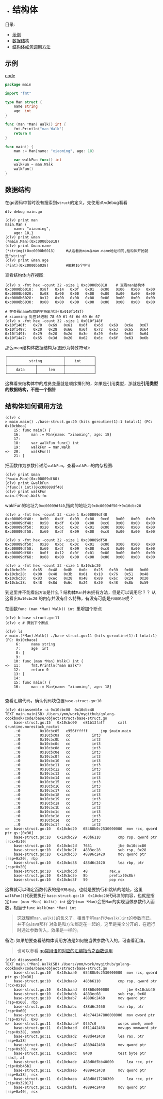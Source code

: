- # 结构体  

目录:  
- [示例](#示例)
- [数据结构](#数据结构)
- [结构体如何调用方法](#结构体如何调用方法)


## 示例
[code](code/base/object/struct/base-struct.go)   
```go
package main

import "fmt"

type Man struct {
	name string
	age  int
}

func (man *Man) Walk() int {
	fmt.Println("man Walk")
	return 0
}

func main() {
	man := Man{name: "xiaoming", age: 18}

	var walkFun func() int
	walkFun = man.Walk
	walkFun()
}
```

## 数据结构

在go源码中暂时没有搜索到`struct`的定义，先使用`dlv`debug看看  

```shell
dlv debug main.go 

(dlv) print man
main.Man {
	name: "xiaoming",
	age: 18,}
(dlv) print &man
(*main.Man)(0xc0000b6018)
(dlv) print &man.name
(*string)(0xc0000b6018)     #从这看出man与man.name地址相同,结构体开始就是"string"
(dlv) print &man.age
(*int)(0xc0000b6028)        #偏移16个字节
```

查看结构体内存视图:  
```shell
(dlv) x -fmt hex -count 32 -size 1 0xc0000b6018    # 查看man结构体
0xc0000b6018:   0x8f   0x14   0x0f   0x01   0x00   0x00   0x00   0x00   
0xc0000b6020:   0x08   0x00   0x00   0x00   0x00   0x00   0x00   0x00   
0xc0000b6028:   0x12   0x00   0x00   0x00   0x00   0x00   0x00   0x00   
0xc0000b6030:   0x00   0x00   0x00   0x00   0x00   0x00   0x00   0x00

# 在查看name指向的字符串地址(0x010f148f) 
# xiaoming 对应16进制 78 69 61 6f 6d 69 6e 67
(dlv) x -fmt hex -count 32 -size 1 0x010f148f
0x10f148f:   0x78   0x69   0x61   0x6f   0x6d   0x69   0x6e   0x67   
0x10f1497:   0x20   0x28   0x66   0x6f   0x72   0x63   0x65   0x64   
0x10f149f:   0x29   0x20   0x2d   0x3e   0x20   0x6e   0x6f   0x64   
0x10f14a7:   0x65   0x3d   0x20   0x62   0x6c   0x6f   0x63   0x6b

```  

那么man结构体数据结构为(图形为特殊符号):
```shell
┌──────────────────────────┬─────────────┐                                                                                                                                                                                                           
│          string          │    int      │
├─────────────┬────────────┼─────────────┤
│    data     │     len    │             │
└─────────────┴────────────┴─────────────┘
``` 

这样看来结构体中的成员变量就是顺序排列的，如果是引用类型，那就是**引用类型的数据结构，不是一个指针**  

## 结构体如何调用方法  

```shell
(dlv) c
> main.main() ./base-struct.go:20 (hits goroutine(1):1 total:1) (PC: 0x10cbbea)
    15:	func main() {
    16:		man := Man{name: "xiaoming", age: 18}
    17:	
    18:		var walkFun func() int
    19:		walkFun = man.Walk
=>  20:		walkFun()
    21:	}
```  
把函数作为参数传递给`walkFun`，查看`walkFun`的内存视图: 

```shell
(dlv) print &man
(*main.Man)(0xc00009df60)
(dlv) print &walkFun
(*func() int)(0xc00009df40)
(dlv) print walkFun
main.(*Man).Walk-fm
```  

waklFun的地址为`0xc00009df40`,指向的地址为`0x0c0009df50`->`0x10cbc20`
```shell
(dlv) x -fmt hex -count 32 -size 1 0xc00009df40
0xc00009df40:   0x50   0xdf   0x09   0x00   0xc0   0x00   0x00   0x00   
0xc00009df48:   0x50   0xdf   0x09   0x00   0xc0   0x00   0x00   0x00   
0xc00009df50:   0x20   0xbc   0x0c   0x01   0x00   0x00   0x00   0x00   
0xc00009df58:   0x60   0xdf   0x09   0x00   0xc0   0x00   0x00   0x00

(dlv) x -fmt hex -count 32 -size 1 0xc00009df50
0xc00009df50:   0x20   0xbc   0x0c   0x01   0x00   0x00   0x00   0x00   
0xc00009df58:   0x60   0xdf   0x09   0x00   0xc0   0x00   0x00   0x00   
0xc00009df60:   0x0f   0x12   0x0f   0x01   0x00   0x00   0x00   0x00   
0xc00009df68:   0x08   0x00   0x00   0x00   0x00   0x00   0x00   0x00 

(dlv) x -fmt hex -count 32 -size 1 0x10cbc20
0x10cbc20:   0x65   0x48   0x8b   0x0c   0x25   0x30   0x00   0x00   
0x10cbc28:   0x00   0x48   0x3b   0x61   0x10   0x76   0x51   0x48   
0x10cbc30:   0x83   0xec   0x28   0x48   0x89   0x6c   0x24   0x20   
0x10cbc38:   0x48   0x8d   0x6c   0x24   0x20   0x48   0x8b   0x59 
```    

到这里并不能看出`方法`是什么？结构体`Man`并未拥有方法，但是可以调用它？？ 从这看出`0x10cbc20`
的内存并没有什么特殊，有没有可能是`代码地址`呢？  

在函数`func (man *Man) Walk() int `里增加个断点
```shell
(dlv) b base-struct.go:11
(dlv) c # 调到下个断点

(dlv) ls
> main.(*Man).Walk() ./base-struct.go:11 (hits goroutine(1):1 total:1) (PC: 0x10cbaca)
     6:		name string
     7:		age  int
     8:	}
     9:	
    10:	func (man *Man) Walk() int {
=>  11:		fmt.Println("man Walk")
    12:		return 0
    13:	}
    14:	
    15:	func main() {
    16:		man := Man{name: "xiaoming", age: 18}
    
```
查看汇编代码，确认代码块位置`base-struct.go:10`  
```shell
(dlv) disassemble -a 0x10cbc00  0x10cbc40
TEXT main.main(SB) /Users/ymm/work/mygithub/golang-cookbook/code/base/object/struct/base-struct.go
	base-struct.go:15	0x10cbc00	e81b13faff		call $runtime.morestack_noctxt
	.:0			0x10cbc05	e956ffffff		jmp $main.main
	.:0			0x10cbc0a	cc			int3
	.:0			0x10cbc0b	cc			int3
	.:0			0x10cbc0c	cc			int3
	.:0			0x10cbc0d	cc			int3
	.:0			0x10cbc0e	cc			int3
	.:0			0x10cbc0f	cc			int3
	.:0			0x10cbc10	cc			int3
	.:0			0x10cbc11	cc			int3
	.:0			0x10cbc12	cc			int3
	.:0			0x10cbc13	cc			int3
	.:0			0x10cbc14	cc			int3
	.:0			0x10cbc15	cc			int3
	.:0			0x10cbc16	cc			int3
	.:0			0x10cbc17	cc			int3
	.:0			0x10cbc18	cc			int3
	.:0			0x10cbc19	cc			int3
	.:0			0x10cbc1a	cc			int3
	.:0			0x10cbc1b	cc			int3
	.:0			0x10cbc1c	cc			int3
	.:0			0x10cbc1d	cc			int3
	.:0			0x10cbc1e	cc			int3
	.:0			0x10cbc1f	cc			int3
=>	base-struct.go:10	0x10cbc20	65488b0c2530000000	mov rcx, qword ptr gs:[0x30]
	base-struct.go:10	0x10cbc29	483b6110		cmp rsp, qword ptr [rcx+0x10]
	base-struct.go:10	0x10cbc2d	7651			jbe 0x10cbc80
	base-struct.go:10	0x10cbc2f	4883ec28		sub rsp, 0x28
	base-struct.go:10	0x10cbc33	48896c2420		mov qword ptr [rsp+0x20], rbp
	base-struct.go:10	0x10cbc38	488d6c2420		lea rbp, ptr [rsp+0x20]
	base-struct.go:10	0x10cbc3d	48			rex.w
	base-struct.go:10	0x10cbc3e	8b			prefix(0x8b)
	base-struct.go:10	0x10cbc3f	59			pop rcx
```  

这样就可以确定函数代表的是`代码地址`，也就是要执行和跳转的地址，这里`walkFun()`代表要执行
`base-struct.go:10	0x10cbc20`代码块的内容，也就是指定`func (man *Man) Walk() int`
这个`(man *Man)`会把`Man`的实现当做参数传入函数，相当于`func Walk(man *Man) int`  

> 这就理解`man.walk()`的含义了，相当于吧`man`作为`walk()int`的参数而已，并不向Java那样
> 对象是和方法绑定在一起的，这里是完全分开的，在运行时通过参数传入，效果是一样的。  

备注: 如果想要查看结构体调用方法是如何被当做参数传入的，可查看汇编。  

> 也可以参看 [go常用语句对应的汇编指令之函数调用](https://github.com/ymm135/go-build/blob/master/gouse-assembly.md)    

```
(dlv) disassemble
TEXT main.(*Man).Walk(SB) /Users/ymm/work/mygithub/golang-cookbook/code/base/object/struct/base-struct.go
	base-struct.go:10	0x10cbaa0	65488b0c2530000000	mov rcx, qword ptr gs:[0x30]
	base-struct.go:10	0x10cbaa9	483b6110		cmp rsp, qword ptr [rcx+0x10]
	base-struct.go:10	0x10cbaad	0f868d000000		jbe 0x10cbb40
	base-struct.go:10	0x10cbab3	4883ec68		sub rsp, 0x68
	base-struct.go:10	0x10cbab7	48896c2460		mov qword ptr [rsp+0x60], rbp
	base-struct.go:10	0x10cbabc	488d6c2460		lea rbp, ptr [rsp+0x60]
	base-struct.go:10	0x10cbac1	48c744247800000000	mov qword ptr [rsp+0x78], 0x0
=>	base-struct.go:11	0x10cbaca*	0f57c0			xorps xmm0, xmm0
	base-struct.go:11	0x10cbacd	0f11442438		movups xmmword ptr [rsp+0x38], xmm0
	base-struct.go:11	0x10cbad2	488d442438		lea rax, ptr [rsp+0x38]
	base-struct.go:11	0x10cbad7	4889442430		mov qword ptr [rsp+0x30], rax
	base-struct.go:11	0x10cbadc	8400			test byte ptr [rax], al
	base-struct.go:11	0x10cbade	488d0d5bb40000		lea rcx, ptr [rip+0xb45b]
	base-struct.go:11	0x10cbae5	48894c2438		mov qword ptr [rsp+0x38], rcx
	base-struct.go:11	0x10cbaea	488d0d17200300		lea rcx, ptr [rip+0x32017]
	base-struct.go:11	0x10cbaf1	48894c2440		mov qword ptr [rsp+0x40], rcx
```  

















